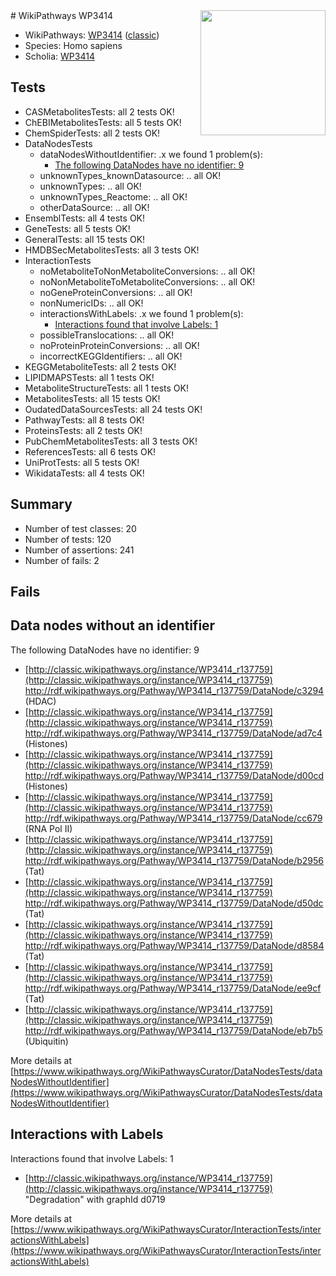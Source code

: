 <img style="float: right; width: 200px" src="https://upload.wikimedia.org/wikipedia/commons/thumb/8/83/Wplogo_with_text_500.png/640px-Wplogo_with_text_500.png" />
# WikiPathways WP3414

* WikiPathways: [WP3414](https://wikipathways.org/pathways/WP3414) ([classic](https://classic.wikipathways.org/instance/WP3414))
* Species: Homo sapiens
* Scholia: [WP3414](https://scholia.toolforge.org/wikipathways/WP3414)
## Tests
* CASMetabolitesTests: all 2 tests OK!
* ChEBIMetabolitesTests: all 5 tests OK!
* ChemSpiderTests: all 2 tests OK!
* DataNodesTests
    * dataNodesWithoutIdentifier: .x we found 1 problem(s):
        * [The following DataNodes have no identifier: 9](#d2d32fa8)
    * unknownTypes_knownDatasource: .. all OK!
    * unknownTypes: .. all OK!
    * unknownTypes_Reactome: .. all OK!
    * otherDataSource: .. all OK!
* EnsemblTests: all 4 tests OK!
* GeneTests: all 5 tests OK!
* GeneralTests: all 15 tests OK!
* HMDBSecMetabolitesTests: all 3 tests OK!
* InteractionTests
    * noMetaboliteToNonMetaboliteConversions: .. all OK!
    * noNonMetaboliteToMetaboliteConversions: .. all OK!
    * noGeneProteinConversions: .. all OK!
    * nonNumericIDs: .. all OK!
    * interactionsWithLabels: .x we found 1 problem(s):
        * [Interactions found that involve Labels: 1](#630d2678)
    * possibleTranslocations: .. all OK!
    * noProteinProteinConversions: .. all OK!
    * incorrectKEGGIdentifiers: .. all OK!
* KEGGMetaboliteTests: all 2 tests OK!
* LIPIDMAPSTests: all 1 tests OK!
* MetaboliteStructureTests: all 1 tests OK!
* MetabolitesTests: all 15 tests OK!
* OudatedDataSourcesTests: all 24 tests OK!
* PathwayTests: all 8 tests OK!
* ProteinsTests: all 2 tests OK!
* PubChemMetabolitesTests: all 3 tests OK!
* ReferencesTests: all 6 tests OK!
* UniProtTests: all 5 tests OK!
* WikidataTests: all 4 tests OK!


## Summary

* Number of test classes: 20
* Number of tests: 120
* Number of assertions: 241
* Number of fails: 2

## Fails

<a name="d2d32fa8" />

## Data nodes without an identifier

The following DataNodes have no identifier: 9

* [http://classic.wikipathways.org/instance/WP3414_r137759](http://classic.wikipathways.org/instance/WP3414_r137759) http://rdf.wikipathways.org/Pathway/WP3414_r137759/DataNode/c3294 (HDAC)
* [http://classic.wikipathways.org/instance/WP3414_r137759](http://classic.wikipathways.org/instance/WP3414_r137759) http://rdf.wikipathways.org/Pathway/WP3414_r137759/DataNode/ad7c4 (Histones)
* [http://classic.wikipathways.org/instance/WP3414_r137759](http://classic.wikipathways.org/instance/WP3414_r137759) http://rdf.wikipathways.org/Pathway/WP3414_r137759/DataNode/d00cd (Histones)
* [http://classic.wikipathways.org/instance/WP3414_r137759](http://classic.wikipathways.org/instance/WP3414_r137759) http://rdf.wikipathways.org/Pathway/WP3414_r137759/DataNode/cc679 (RNA Pol II)
* [http://classic.wikipathways.org/instance/WP3414_r137759](http://classic.wikipathways.org/instance/WP3414_r137759) http://rdf.wikipathways.org/Pathway/WP3414_r137759/DataNode/b2956 (Tat)
* [http://classic.wikipathways.org/instance/WP3414_r137759](http://classic.wikipathways.org/instance/WP3414_r137759) http://rdf.wikipathways.org/Pathway/WP3414_r137759/DataNode/d50dc (Tat)
* [http://classic.wikipathways.org/instance/WP3414_r137759](http://classic.wikipathways.org/instance/WP3414_r137759) http://rdf.wikipathways.org/Pathway/WP3414_r137759/DataNode/d8584 (Tat)
* [http://classic.wikipathways.org/instance/WP3414_r137759](http://classic.wikipathways.org/instance/WP3414_r137759) http://rdf.wikipathways.org/Pathway/WP3414_r137759/DataNode/ee9cf (Tat)
* [http://classic.wikipathways.org/instance/WP3414_r137759](http://classic.wikipathways.org/instance/WP3414_r137759) http://rdf.wikipathways.org/Pathway/WP3414_r137759/DataNode/eb7b5 (Ubiquitin)


More details at [https://www.wikipathways.org/WikiPathwaysCurator/DataNodesTests/dataNodesWithoutIdentifier](https://www.wikipathways.org/WikiPathwaysCurator/DataNodesTests/dataNodesWithoutIdentifier)

<a name="630d2678" />

## Interactions with Labels

Interactions found that involve Labels: 1

* [http://classic.wikipathways.org/instance/WP3414_r137759](http://classic.wikipathways.org/instance/WP3414_r137759) "Degradation" with graphId d0719


More details at [https://www.wikipathways.org/WikiPathwaysCurator/InteractionTests/interactionsWithLabels](https://www.wikipathways.org/WikiPathwaysCurator/InteractionTests/interactionsWithLabels)

